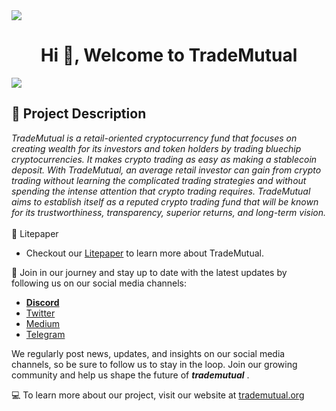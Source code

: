 <img src="https://github.com/trademutual-org/trademutual-icons/blob/main/Custom%20Size%20GC%CC%A7o%CC%82%20124.png"  style="width=100%; height=50%;"/>
<h1 align="center">Hi 👋, Welcome to TradeMutual</h1>

![](https://komarev.com/ghpvc/?username=trademutual-org&label=PROFILE+VIEWS&style=flat-square	)

## 🧪 Project Description
 *TradeMutual is a retail-oriented cryptocurrency fund that focuses on creating wealth for its investors and token holders by trading bluechip cryptocurrencies. It makes crypto trading as easy as making a stablecoin deposit. With TradeMutual, an average retail investor can gain from crypto trading without learning the complicated trading strategies and without spending the intense attention that crypto trading requires. TradeMutual aims to establish itself as a reputed crypto trading fund that will be known for its trustworthiness, transparency, superior returns, and long-term vision.*
<br/>
<br/>
 📄 Litepaper
* Checkout our [Litepaper](https://docs.trademutual.org/) to learn more about TradeMutual.

 🚀 Join in our journey and stay up to date with the latest updates by following us on our social media channels:
 <br/>
 
* [**Discord**](https://discord.gg/rVYhWDDy6B)
* [Twitter](https://twitter.com/TradeMutual)
* [Medium](https://medium.com/@trademutualorg)
* [Telegram](https://t.me/TradeMutual_Community)

We regularly post news, updates, and insights on our social media channels, so be sure to follow us to stay in the loop. Join our growing community and help us shape the future of ***trademutual*** .
<br/>


💻 To learn more about our project, visit our website at [trademutual.org](https://www.trademutual.org/)
